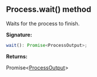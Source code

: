
## Process.wait() method

Waits for the process to finish.

**Signature:**

```typescript
wait(): Promise<ProcessOutput>;
```
**Returns:**

Promise&lt;[ProcessOutput](./sdk.processoutput.md)<!-- -->&gt;

